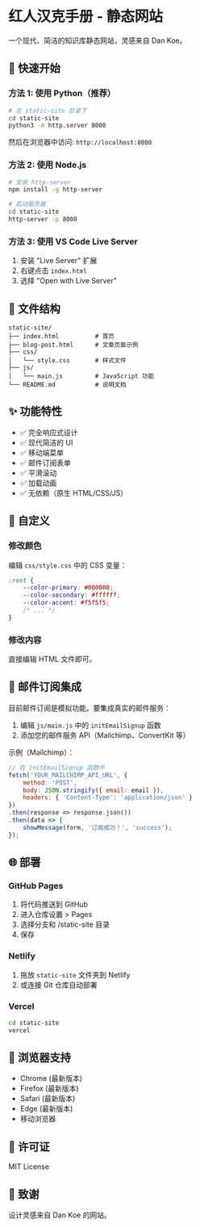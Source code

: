 # 红人汉克手册 - 静态网站

一个现代、简洁的知识库静态网站，灵感来自 Dan Koe。

## 🚀 快速开始

### 方法 1: 使用 Python（推荐）

```bash
# 在 static-site 目录下
cd static-site
python3 -m http.server 8000
```

然后在浏览器中访问: `http://localhost:8000`

### 方法 2: 使用 Node.js

```bash
# 安装 http-server
npm install -g http-server

# 启动服务器
cd static-site
http-server -p 8000
```

### 方法 3: 使用 VS Code Live Server

1. 安装 "Live Server" 扩展
2. 右键点击 `index.html`
3. 选择 "Open with Live Server"

## 📁 文件结构

```
static-site/
├── index.html          # 首页
├── blog-post.html      # 文章页面示例
├── css/
│   └── style.css       # 样式文件
├── js/
│   └── main.js         # JavaScript 功能
└── README.md           # 说明文档
```

## ✨ 功能特性

- ✅ 完全响应式设计
- ✅ 现代简洁的 UI
- ✅ 移动端菜单
- ✅ 邮件订阅表单
- ✅ 平滑滚动
- ✅ 加载动画
- ✅ 无依赖（原生 HTML/CSS/JS）

## 🎨 自定义

### 修改颜色

编辑 `css/style.css` 中的 CSS 变量：

```css
:root {
    --color-primary: #000000;
    --color-secondary: #ffffff;
    --color-accent: #f5f5f5;
    /* ... */
}
```

### 修改内容

直接编辑 HTML 文件即可。

## 📧 邮件订阅集成

目前邮件订阅是模拟功能。要集成真实的邮件服务：

1. 编辑 `js/main.js` 中的 `initEmailSignup` 函数
2. 添加您的邮件服务 API（Mailchimp、ConvertKit 等）

示例（Mailchimp）：

```javascript
// 在 initEmailSignup 函数中
fetch('YOUR_MAILCHIMP_API_URL', {
    method: 'POST',
    body: JSON.stringify({ email: email }),
    headers: { 'Content-Type': 'application/json' }
})
.then(response => response.json())
.then(data => {
    showMessage(form, '订阅成功！', 'success');
});
```

## 🌐 部署

### GitHub Pages

1. 将代码推送到 GitHub
2. 进入仓库设置 > Pages
3. 选择分支和 /static-site 目录
4. 保存

### Netlify

1. 拖放 `static-site` 文件夹到 Netlify
2. 或连接 Git 仓库自动部署

### Vercel

```bash
cd static-site
vercel
```

## 📱 浏览器支持

- Chrome (最新版本)
- Firefox (最新版本)
- Safari (最新版本)
- Edge (最新版本)
- 移动浏览器

## 📝 许可证

MIT License

## 🙏 致谢

设计灵感来自 Dan Koe 的网站。

